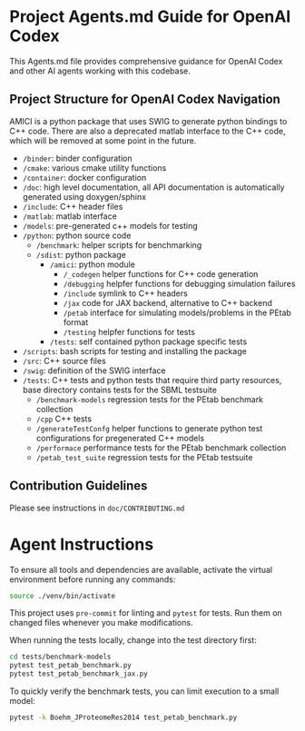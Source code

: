 # Project Agents.md Guide for OpenAI Codex

This Agents.md file provides comprehensive guidance for OpenAI Codex and other AI agents working with this codebase.

## Project Structure for OpenAI Codex Navigation

AMICI is a python package that uses SWIG to generate python bindings to C++ code. There are also a deprecated matlab interface to the C++ code, which will be removed at some point in the future.

- `/binder`: binder configuration
- `/cmake`: various cmake utility functions
- `/container`: docker configuration
- `/doc`: high level documentation, all API documentation is automatically generated using doxygen/sphinx
- `/include`: C++ header files
- `/matlab`: matlab interface
- `/models`: pre-generated c++ models for testing
- `/python`: python source code
  - `/benchmark`: helper scripts for benchmarking
  - `/sdist`: python package
    - `/amici`: python module
      - `/_codegen` helper functions for C++ code generation
      - `/debugging` helpfer functions for debugging simulation failures
      - `/include` symlink to C++ headers
      - `/jax` code for JAX backend, alternative to C++ backend
      - `/petab` interface for simulating models/problems in the PEtab format
      - `/testing` helpfer functions for tests
    - `/tests`: self contained python package specific tests
- `/scripts`: bash scripts for testing and installing the package
- `/src`: C++ source files
- `/swig`: definition of the SWIG interface
- `/tests`: C++ tests and python tests that require third party resources, base directory contains tests for the SBML testsuite
  - `/benchmark-models` regression tests for the PEtab benchmark collection
  - `/cpp` C++ tests
  - `/generateTestConfg` helper functions to generate python test configurations for pregenerated C++ models
  - `/performace` performance tests for the PEtab benchmark collection
  - `/petab_test_suite` regression tests for the PEtab testsuite

## Contribution Guidelines

Please see instructions in `doc/CONTRIBUTING.md`

# Agent Instructions

To ensure all tools and dependencies are available, activate the virtual environment before running any commands:

```bash
source ./venv/bin/activate
```

This project uses `pre-commit` for linting and `pytest` for tests. Run them on changed files whenever you make modifications.

When running the tests locally, change into the test directory first:

```bash
cd tests/benchmark-models
pytest test_petab_benchmark.py
pytest test_petab_benchmark_jax.py
```

To quickly verify the benchmark tests, you can limit execution to a small model:

```bash
pytest -k Boehm_JProteomeRes2014 test_petab_benchmark.py
```
